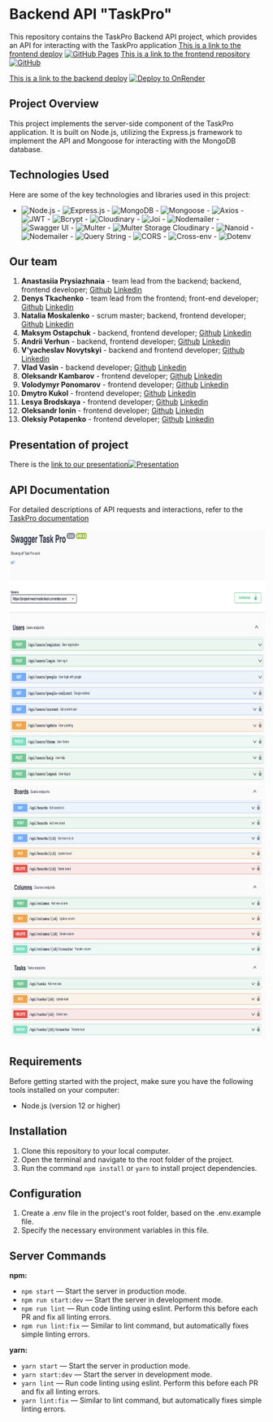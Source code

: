 # Backend API "TaskPro"

This repository contains the TaskPro Backend API project, which provides an API for interacting with the TaskPro application
[This is a link to the frontend deploy](https://tkachenko01001.github.io/project-REACT_NODE/) [![GitHub Pages](https://img.shields.io/badge/Deploy-GitHub%20Pages-blue?style=for-the-badge&logo=github)](https://tkachenko01001.github.io/project-REACT_NODE/)
[This is a link to the frontend repository](https://github.com/Tkachenko01001/project-REACT_NODE) [![GitHub](https://img.shields.io/badge/Repository-GitHub-green?style=for-the-badge&logo=github)](https://github.com/Tkachenko01001/project-REACT_NODE)

[This is a link to the backend deploy](https://project-react-node-back.onrender.com/) [![Deploy to OnRender](https://onrender.com/badge/button.svg)](https://project-react-node-back.onrender.com/)

## Project Overview

This project implements the server-side component of the TaskPro application. It is built on Node.js, utilizing the Express.js framework to implement the API and Mongoose for interacting with the MongoDB database.

## Technologies Used

Here are some of the key technologies and libraries used in this project:

- ![Node.js](https://img.shields.io/badge/Node.js-14-green) - ![Express.js](https://img.shields.io/badge/Express.js-4.18-blue) - ![MongoDB](https://img.shields.io/badge/MongoDB-4.4-lightgreen) - ![Mongoose](https://img.shields.io/badge/Mongoose-7.4-orange) - ![Axios](https://img.shields.io/badge/Axios-1.4-red) - ![JWT](https://img.shields.io/badge/JSON%20Web%20Token-9.0-yellow) - ![Bcrypt](https://img.shields.io/badge/Bcrypt-5.1-purple) - ![Cloudinary](https://img.shields.io/badge/Cloudinary-1.40-brightgreen) - ![Joi](https://img.shields.io/badge/Joi-17.9-lightblue) - ![Nodemailer](https://img.shields.io/badge/Nodemailer-6.9-blue) - ![Swagger UI](https://img.shields.io/badge/Swagger%20UI-5.0-lightgrey) - ![Multer](https://img.shields.io/badge/Multer-1.4.5--lts.1-lightgrey) - ![Multer Storage Cloudinary](https://img.shields.io/badge/Multer%20Storage%20Cloudinary-4.0-lightgrey) - ![Nanoid](https://img.shields.io/badge/Nanoid-3.3.4-lightgrey) - ![Nodemailer](https://img.shields.io/badge/Nodemailer-6.9-lightgrey) - ![Query String](https://img.shields.io/badge/Query%20String-7.0-lightgrey) - ![CORS](https://img.shields.io/badge/CORS-2.8-lightgrey) - ![Cross-env](https://img.shields.io/badge/Cross--env-7.0-lightgrey) - ![Dotenv](https://img.shields.io/badge/Dotenv-16.3-lightgrey)

## Our team

1. **Anastasiia Prysiazhnaia** - team lead from the backend; backend, frontend developer; [Github](https://github.com/Anastasia-front) [Linkedin](https://www.linkedin.com/in/anastasiia-prysiazhnaia)
2. **Denys Tkachenko** - team lead from the frontend; front-end developer; [Github](https://github.com/Tkachenko01001) [Linkedin](https://www.linkedin.com/in/denis-tkachenko-developer/)
3. **Natalia Moskalenko** - scrum master; backend, frontend developer; [Github](https://github.com/Nataly-Moskalenko) [Linkedin](https://www.linkedin.com/in/nataly-moskalenko/)
4. **Maksym Ostapchuk** - backend, frontend developer; [Github](https://github.com/gadgetadd) [Linkedin](https://www.linkedin.com/in/maksym-ostapchukk/)
5. **Andrii Verhun** - backend, frontend developer; [Github](https://github.com/Andrii-Verhun) [Linkedin](https://www.linkedin.com/in/andrii-verhun/)
6. **V'yacheslav Novytskyi** - backend and frontend developer; [Github](https://github.com/W-Novytskyi) [Linkedin](https://www.linkedin.com/in/viacheslav-novytskyi-22a26b278/)
7. **Vlad Vasin** - backend developer; [Github](https://github.com/Sldvld) [Linkedin]()
8. **Oleksandr Kambarov** - frontend developer; [Github](https://github.com/OleksandrKambarov) [Linkedin](https://www.linkedin.com/in/oleksandrkambarov/)
9. **Volodymyr Ponomarov** - frontend developer; [Github](https://github.com/ripper3061) [Linkedin](https://www.linkedin.com/in/volodymyr-ponomarov/)
10. **Dmytro Kukol** - frontend developer; [Github](https://github.com/demonsys) [Linkedin]()
11. **Lesya Brodskaya** - frontend developer; [Github](https://github.com/Lesya-Brodskaya) [Linkedin](https://www.linkedin.com/in/lesia-brodska/)
12. **Oleksandr Ionin** - frontend developer; [Github](https://github.com/Ionytch) [Linkedin](https://www.linkedin.com/in/oleksandr-ionin-225aa61b4/)
13. **Oleksiy Potapenko** - frontend developer; [Github](https://github.com/gambel1) [Linkedin](https://www.linkedin.com/in/alexpotapenko/)

## Presentation of project

There is the [link to our presentation](https://nodejs69.slack.com/files/U05C0BJ82BV/F05N8JKEN6M/_______________________bugbusters__1_.pptx)[![Presentation](https://www.flaticon.com/ru/free-icon/payment-method_11817673)](https://nodejs69.slack.com/files/U05C0BJ82BV/F05N8JKEN6M/_______________________bugbusters__1_.pptx)

## API Documentation

For detailed descriptions of API requests and interactions, refer to the [TaskPro documentation](https://project-react-node-back.onrender.com/api-docs)

<img src="./images/users.png" alt="TaskPro API Documentation Users" width="900" height="500">
<img src="./images/boards-columns-tasks.png" alt="TaskPro API Documentation Boards-Columns-Tasks" width="900" height="500">

## Requirements

Before getting started with the project, make sure you have the following tools installed on your computer:

- Node.js (version 12 or higher)

## Installation

1. Clone this repository to your local computer.
2. Open the terminal and navigate to the root folder of the project.
3. Run the command `npm install` or `yarn` to install project dependencies.

## Configuration

1. Create a .env file in the project's root folder, based on the .env.example file.
2. Specify the necessary environment variables in this file.

## Server Commands

**npm:**

- `npm start` — Start the server in production mode.
- `npm run start:dev` — Start the server in development mode.
- `npm run lint` — Run code linting using eslint. Perform this before each PR and fix all linting errors.
- `npm run lint:fix` — Similar to lint command, but automatically fixes simple linting errors.

**yarn:**

- `yarn start` — Start the server in production mode.
- `yarn start:dev` — Start the server in development mode.
- `yarn lint` — Run code linting using eslint. Perform this before each PR and fix all linting errors.
- `yarn lint:fix` — Similar to lint command, but automatically fixes simple linting errors.
